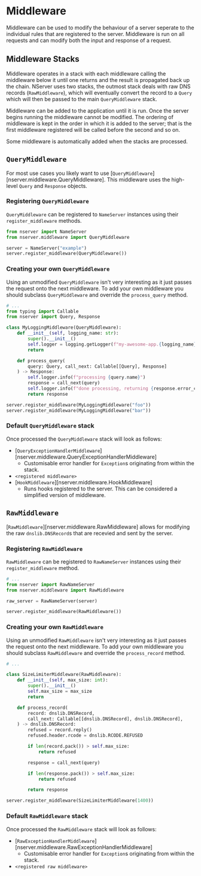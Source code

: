 # Middleware

Middleware can be used to modify the behaviour of a server seperate to the individual rules that are registered to the server. Middleware is run on all requests and can modify both the input and response of a request.

## Middleware Stacks

Middleware operates in a stack with each middleware calling the middleware below it until one returns and the result is propagated back up the chain. NServer uses two stacks, the outmost stack deals with raw DNS records (`RawMiddleware`), which will eventually convert the record to a `Query` which will then be passed to the main `QueryMiddleware` stack.

Middleware can be added to the application until it is run. Once the server begins running the middleware cannot be modified. The ordering of middleware is kept in the order in which it is added to the server; that is the first middleware registered will be called before the second and so on.

Some middleware is automatically added when the stacks are processed.

## `QueryMiddleware`

For most use cases you likely want to use [`QueryMiddleware`][nserver.middleware.QueryMiddleware]. This middleware uses the high-level `Query` and `Response` objects.

### Registering `QueryMiddleware`

`QueryMiddleware` can be registered to `NameServer` instances using their `register_middleware` methods.

```python
from nserver import NameServer
from nserver.middleware import QueryMiddleware

server = NameServer("example")
server.register_middleware(QueryMiddleware())
```

### Creating your own `QueryMiddleware`

Using an unmodified `QueryMiddleware` isn't very interesting as it just passes the request onto the next middleware. To add your own middleware you should subclass `QueryMiddleware` and override the `process_query` method.

```python
# ...
from typing import Callable
from nserver import Query, Response

class MyLoggingMiddleware(QueryMiddleware):
    def __init__(self, logging_name: str):
        super().__init__()
        self.logger = logging.getLogger(f"my-awesome-app.{logging_name}")
        return

    def process_query(
        query: Query, call_next: Callable[[Query], Response]
    ) -> Response:
        self.logger.info(f"processing {query.name}")
        response = call_next(query)
        self.logger.info(f"done processing, returning {response.error_code}")
        return response

server.register_middleware(MyLoggingMiddleware("foo"))
server.register_middleware(MyLoggingMiddleware("bar"))
```

### Default `QueryMiddleware` stack

Once processed the `QueryMiddleware` stack will look as follows:

- [`QueryExceptionHandlerMiddleware`][nserver.middleware.QueryExceptionHandlerMiddleware]
  - Customisable error handler for `Exception`s originating from within the stack.
- `<registered middleware>`
- [`HookMiddleware`][nserver.middleware.HookMiddleware]
  - Runs hooks registered to the server. This can be considered a simplified version of middleware.


## `RawMiddleware`

[`RawMiddleware`][nserver.middleware.RawMiddleware] allows for modifying the raw `dnslib.DNSRecord`s that are recevied and sent by the server.

### Registering `RawMiddleware`

`RawMiddleware` can be registered to `RawNameServer` instances using their `register_middleware` method.

```python
# ...
from nserver import RawNameServer
from nserver.middleware import RawMiddleware

raw_server = RawNameServer(server)

server.register_middleware(RawMiddleware())
```

### Creating your own `RawMiddleware`

Using an unmodified `RawMiddleware` isn't very interesting as it just passes the request onto the next middleware. To add your own middleware you should subclass `RawMiddleware` and override the `process_record` method.

```python
# ...

class SizeLimiterMiddleware(RawMiddleware):
    def __init__(self, max_size: int):
        super().__init__()
        self.max_size = max_size
        return

    def process_record(
        record: dnslib.DNSRecord,
        call_next: Callable[[dnslib.DNSRecord], dnslib.DNSRecord],
    ) -> dnslib.DNSRecord:
        refused = record.reply()
        refused.header.rcode = dnslib.RCODE.REFUSED

        if len(record.pack()) > self.max_size:
            return refused

        response = call_next(query)

        if len(response.pack()) > self.max_size:
            return refused

        return response

server.register_middleware(SizeLimiterMiddleware(1400))
```

### Default `RawMiddleware` stack

Once processed the `RawMiddleware` stack will look as follows:

- [`RawExceptionHandlerMiddleware`][nserver.middleware.RawExceptionHandlerMiddleware]
  - Customisable error handler for `Exception`s originating from within the stack.
- `<registered raw middleware>`
